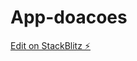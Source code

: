 # App-doacoes

[Edit on StackBlitz ⚡️](https://stackblitz.com/edit/ionic-5-angular-10-start-template-bnwlqk)